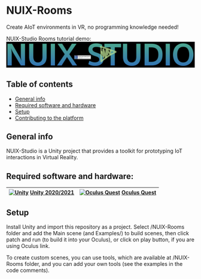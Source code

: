 # NUIX-Rooms

Create AIoT environments in VR, no programming knowledge needed!

NUIX-Studio Rooms tutorial demo:
[![Video demo](https://github.com/FedorIvachev/IoThingsLab-ReadmeFiles/blob/master/Readme/Files/NUIX-LOGO.png)](https://cloud.tsinghua.edu.cn/f/630a2796fd3543d0a340/)


## Table of contents
* [General info](#general-info)
* [Required software and hardware](#required-software-and-hardware)
* [Setup](#setup)
* [Contributing to the platform](#contributing-to-the-platform)

## General info

NUIX-Studio is a Unity project that provides a toolkit for prototyping IoT interactions in Virtual Reality.

## Required software and hardware:
| [![Unity](https://docs.microsoft.com/windows/mixed-reality/mrtk-unity/features/images/MRTK170802_Short_18.png)](https://unity3d.com/get-unity/download/archive) [Unity 2020/2021](https://unity3d.com/get-unity/download/archive)| [![Oculus Quest](https://docs.microsoft.com/windows/mixed-reality/mrtk-unity/features/images/MRTK170802_Short_20.png)](https://www.oculus.com/quest-2/) [Oculus Quest](https://www.oculus.com/quest-2/)|
| :--- | :--- |

## Setup
Install Unity and import this repository as a project. Select /NUIX-Rooms folder and add the Main scene (and Examples/) to build scenes, then click patch and run (to build it into your Oculus), or click on play button, if you are using Oculus link.

To create custom scenes, you can use tools, which are available at /NUIX-Rooms folder, and you can add your own tools (see the examples in the code comments). 

